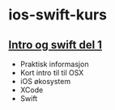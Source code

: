 ios-swift-kurs
==============

[Intro og swift del 1](forelesning01)
--------------
* Praktisk informasjon
* Kort intro til til OSX
* iOS økosystem
* XCode
* Swift
